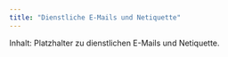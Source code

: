 ```yaml
---
title: "Dienstliche E-Mails und Netiquette"
---
```


Inhalt: Platzhalter zu dienstlichen E-Mails und Netiquette.
